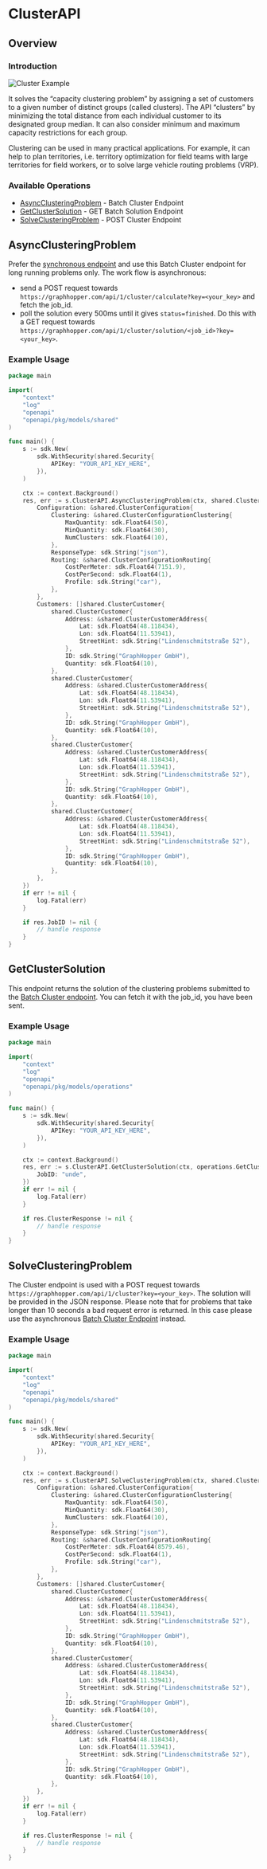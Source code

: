 # ClusterAPI

## Overview


### Introduction

![Cluster Example](./img/cluster-solution.jpg)

It solves the “capacity clustering problem” by assigning a set of customers to a given number of distinct groups (called clusters).
The API “clusters” by minimizing the total distance from each individual customer to its designated group median.
It can also consider minimum and maximum capacity restrictions for each group.

Clustering can be used in many practical applications.
For example, it can help to plan territories, i.e. territory optimization for field teams with large territories for field workers,
or to solve large vehicle routing problems (VRP).


### Available Operations

* [AsyncClusteringProblem](#asyncclusteringproblem) - Batch Cluster Endpoint
* [GetClusterSolution](#getclustersolution) - GET Batch Solution Endpoint
* [SolveClusteringProblem](#solveclusteringproblem) - POST Cluster Endpoint

## AsyncClusteringProblem


Prefer the [synchronous endpoint](#operation/solveClusteringProblem) and use this Batch Cluster endpoint for
long running problems only. The work flow is asynchronous:

- send a POST request towards `https://graphhopper.com/api/1/cluster/calculate?key=<your_key>` and fetch the job_id.
- poll the solution every 500ms until it gives `status=finished`. Do this with a GET request
  towards `https://graphhopper.com/api/1/cluster/solution/<job_id>?key=<your_key>`.


### Example Usage

```go
package main

import(
	"context"
	"log"
	"openapi"
	"openapi/pkg/models/shared"
)

func main() {
    s := sdk.New(
        sdk.WithSecurity(shared.Security{
            APIKey: "YOUR_API_KEY_HERE",
        }),
    )

    ctx := context.Background()
    res, err := s.ClusterAPI.AsyncClusteringProblem(ctx, shared.ClusterRequest{
        Configuration: &shared.ClusterConfiguration{
            Clustering: &shared.ClusterConfigurationClustering{
                MaxQuantity: sdk.Float64(50),
                MinQuantity: sdk.Float64(30),
                NumClusters: sdk.Float64(10),
            },
            ResponseType: sdk.String("json"),
            Routing: &shared.ClusterConfigurationRouting{
                CostPerMeter: sdk.Float64(7151.9),
                CostPerSecond: sdk.Float64(1),
                Profile: sdk.String("car"),
            },
        },
        Customers: []shared.ClusterCustomer{
            shared.ClusterCustomer{
                Address: &shared.ClusterCustomerAddress{
                    Lat: sdk.Float64(48.118434),
                    Lon: sdk.Float64(11.53941),
                    StreetHint: sdk.String("Lindenschmitstraße 52"),
                },
                ID: sdk.String("GraphHopper GmbH"),
                Quantity: sdk.Float64(10),
            },
            shared.ClusterCustomer{
                Address: &shared.ClusterCustomerAddress{
                    Lat: sdk.Float64(48.118434),
                    Lon: sdk.Float64(11.53941),
                    StreetHint: sdk.String("Lindenschmitstraße 52"),
                },
                ID: sdk.String("GraphHopper GmbH"),
                Quantity: sdk.Float64(10),
            },
            shared.ClusterCustomer{
                Address: &shared.ClusterCustomerAddress{
                    Lat: sdk.Float64(48.118434),
                    Lon: sdk.Float64(11.53941),
                    StreetHint: sdk.String("Lindenschmitstraße 52"),
                },
                ID: sdk.String("GraphHopper GmbH"),
                Quantity: sdk.Float64(10),
            },
            shared.ClusterCustomer{
                Address: &shared.ClusterCustomerAddress{
                    Lat: sdk.Float64(48.118434),
                    Lon: sdk.Float64(11.53941),
                    StreetHint: sdk.String("Lindenschmitstraße 52"),
                },
                ID: sdk.String("GraphHopper GmbH"),
                Quantity: sdk.Float64(10),
            },
        },
    })
    if err != nil {
        log.Fatal(err)
    }

    if res.JobID != nil {
        // handle response
    }
}
```

## GetClusterSolution

This endpoint returns the solution of the clustering problems submitted to the [Batch Cluster endpoint](#operation/asyncClusteringProblem).
You can fetch it with the job_id, you have been sent.


### Example Usage

```go
package main

import(
	"context"
	"log"
	"openapi"
	"openapi/pkg/models/operations"
)

func main() {
    s := sdk.New(
        sdk.WithSecurity(shared.Security{
            APIKey: "YOUR_API_KEY_HERE",
        }),
    )

    ctx := context.Background()
    res, err := s.ClusterAPI.GetClusterSolution(ctx, operations.GetClusterSolutionRequest{
        JobID: "unde",
    })
    if err != nil {
        log.Fatal(err)
    }

    if res.ClusterResponse != nil {
        // handle response
    }
}
```

## SolveClusteringProblem


The Cluster endpoint is used with a POST request towards
`https://graphhopper.com/api/1/cluster?key=<your_key>`. The solution will be provided in the JSON response.
Please note that for problems that take longer than 10 seconds a bad request error is returned.
In this case please use the asynchronous [Batch Cluster Endpoint](#operation/asyncClusteringProblem) instead.


### Example Usage

```go
package main

import(
	"context"
	"log"
	"openapi"
	"openapi/pkg/models/shared"
)

func main() {
    s := sdk.New(
        sdk.WithSecurity(shared.Security{
            APIKey: "YOUR_API_KEY_HERE",
        }),
    )

    ctx := context.Background()
    res, err := s.ClusterAPI.SolveClusteringProblem(ctx, shared.ClusterRequest{
        Configuration: &shared.ClusterConfiguration{
            Clustering: &shared.ClusterConfigurationClustering{
                MaxQuantity: sdk.Float64(50),
                MinQuantity: sdk.Float64(30),
                NumClusters: sdk.Float64(10),
            },
            ResponseType: sdk.String("json"),
            Routing: &shared.ClusterConfigurationRouting{
                CostPerMeter: sdk.Float64(8579.46),
                CostPerSecond: sdk.Float64(1),
                Profile: sdk.String("car"),
            },
        },
        Customers: []shared.ClusterCustomer{
            shared.ClusterCustomer{
                Address: &shared.ClusterCustomerAddress{
                    Lat: sdk.Float64(48.118434),
                    Lon: sdk.Float64(11.53941),
                    StreetHint: sdk.String("Lindenschmitstraße 52"),
                },
                ID: sdk.String("GraphHopper GmbH"),
                Quantity: sdk.Float64(10),
            },
            shared.ClusterCustomer{
                Address: &shared.ClusterCustomerAddress{
                    Lat: sdk.Float64(48.118434),
                    Lon: sdk.Float64(11.53941),
                    StreetHint: sdk.String("Lindenschmitstraße 52"),
                },
                ID: sdk.String("GraphHopper GmbH"),
                Quantity: sdk.Float64(10),
            },
            shared.ClusterCustomer{
                Address: &shared.ClusterCustomerAddress{
                    Lat: sdk.Float64(48.118434),
                    Lon: sdk.Float64(11.53941),
                    StreetHint: sdk.String("Lindenschmitstraße 52"),
                },
                ID: sdk.String("GraphHopper GmbH"),
                Quantity: sdk.Float64(10),
            },
        },
    })
    if err != nil {
        log.Fatal(err)
    }

    if res.ClusterResponse != nil {
        // handle response
    }
}
```
